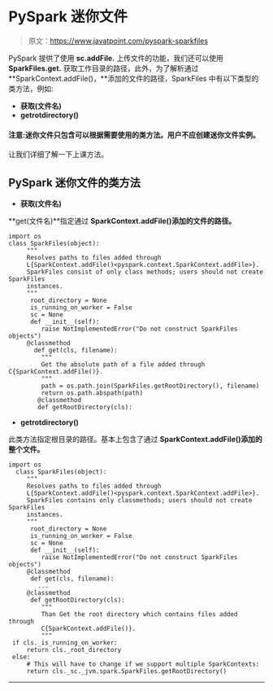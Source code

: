 # PySpark 迷你文件

> 原文：<https://www.javatpoint.com/pyspark-sparkfiles>

PySpark 提供了使用 **sc.addFile.** 上传文件的功能，我们还可以使用 **SparkFiles.get.** 获取工作目录的路径，此外，为了解析通过 **SparkContext.addFile()，**添加的文件的路径，SparkFiles 中有以下类型的类方法，例如:

*   **获取(文件名)**
*   **getrotdirectory()**

#### 注意:迷你文件只包含可以根据需要使用的类方法。用户不应创建迷你文件实例。

让我们详细了解一下上课方法。

## PySpark 迷你文件的类方法

*   **获取(文件名)**

**get(文件名)**指定通过 **SparkContext.addFile()添加的文件的路径。**

```
import os
class SparkFiles(object):
     """
     Resolves paths to files added through
     L{SparkContext.addFile()<pyspark.context.SparkContext.addFile>}.
     SparkFiles consist of only class methods; users should not create SparkFiles
     instances.
     """
      root_directory = None
      is_running_on_worker = False
      sc = None
      def __init__(self):
         raise NotImplementedError("Do not construct SparkFiles objects")
     @classmethod
       def get(cls, filename):
         """
         Get the absolute path of a file added through C{SparkContext.addFile()}.
         """
         path = os.path.join(SparkFiles.getRootDirectory(), filename)
         return os.path.abspath(path)
        @classmethod
        def getRootDirectory(cls):

```

*   **getrotdirectory()**

此类方法指定根目录的路径。基本上包含了通过 **SparkContext.addFile()添加的整个文件。**

```
import os
  class SparkFiles(object):
     """
     Resolves paths to files added through
     L{SparkContext.addFile()<pyspark.context.SparkContext.addFile>}.
     SparkFiles contains only classmethods; users should not create SparkFiles
     instances.
     """
      root_directory = None
      is_running_on_worker = False
      sc = None
      def __init__(self):
         raise NotImplementedError("Do not construct SparkFiles objects")
     @classmethod
      def get(cls, filename):
        ...
     @classmethod
      def getRootDirectory(cls):
         """
         Than Get the root directory which contains files added through
         C{SparkContext.addFile()}.
         """
 if cls._is_running_on_worker:
     return cls._root_directory
 else:
     # This will have to change if we support multiple SparkContexts:
     return cls._sc._jvm.spark.SparkFiles.getRootDirectory()

```

* * *